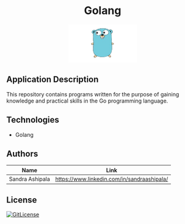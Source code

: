 <!-- PROJECT TITLE -->
  <h1 align="center">Golang</h1>

<div id="header" align="center">
  <img src="./assets/golang.png" width="180" height="100" alt="golang"/>
</div>

## Application Description

This repository contains programs written for the purpose of gaining knowledge and practical skills in the Go programming language.

## Technologies
* Golang

## Authors

| Name            | Link                                   |
| --------------- | -------------------------------------- |
| Sandra Ashipala | https://www.linkedin.com/in/sandraashipala/ |
## License
[![GitLicense](https://img.shields.io/badge/License-MIT-lime.svg)](https://github.com/sandramsc/high_level_programming/blob/master/LICENSE.md)
